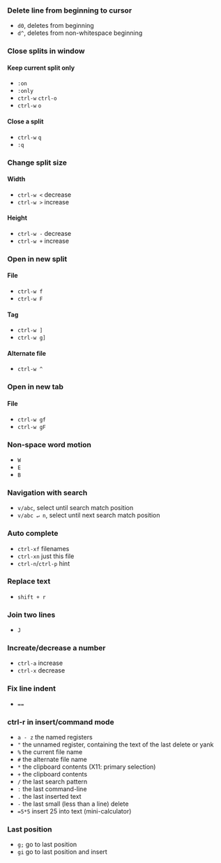 ### Delete line from beginning to cursor
- `d0`, deletes from beginning
- `d^`, deletes from non-whitespace beginning

### Close splits in window
#### Keep current split only
- `:on`
- `:only`
- `ctrl-w` `ctrl-o`
- `ctrl-w` `o`
#### Close a split
- `ctrl-w` `q`
- `:q`

### Change split size
#### Width
- `ctrl-w <` decrease
- `ctrl-w >` increase

#### Height
- `ctrl-w -` decrease
- `ctrl-w +` increase

### Open in new split
#### File
- `ctrl-w f`
- `ctrl-w F`

#### Tag
- `ctrl-w ]`
- `ctrl-w g]`

#### Alternate file
- `ctrl-w ^`

### Open in new tab
#### File
- `ctrl-w gf`
- `ctrl-w gF`

### Non-space word motion
- `W`
- `E`
- `B`

### Navigation with search
- `v/abc`, select until search match position
- `v/abc ↵ n`, select until next search match position

### Auto complete
- `ctrl-xf` filenames
- `ctrl-xn` just this file
- `ctrl-n`/`ctrl-p` hint

### Replace text
- `shift + r`

### Join two lines
- `J`

### Increate/decrease a number
- `ctrl-a` increase
- `ctrl-x` decrease

### Fix line indent
- `==`

### ctrl-r in insert/command mode
- `a - z` the named registers
- `"` the unnamed register, containing the text of the last delete or yank
- `%` the current file name
- `#` the alternate file name
- `*` the clipboard contents (X11: primary selection)
- `+` the clipboard contents
- `/` the last search pattern
- `:` the last command-line
- `.` the last inserted text
- `-` the last small (less than a line) delete
- `=5*5` insert 25 into text (mini-calculator)

### Last position
- `g;` go to last position
- `gi` go to last position and insert
